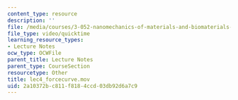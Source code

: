```yaml
---
content_type: resource
description: ''
file: /media/courses/3-052-nanomechanics-of-materials-and-biomaterials-spring-2007/2a10372bc811f8184ccd03db92d6a7c9_lec4_forcecurve.mov
file_type: video/quicktime
learning_resource_types:
- Lecture Notes
ocw_type: OCWFile
parent_title: Lecture Notes
parent_type: CourseSection
resourcetype: Other
title: lec4_forcecurve.mov
uid: 2a10372b-c811-f818-4ccd-03db92d6a7c9
---
```

